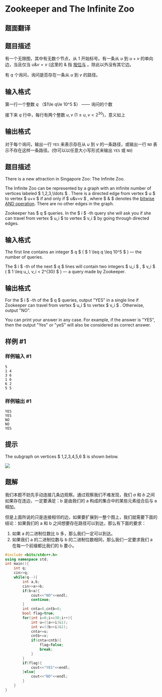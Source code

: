 # Zookeeper and The Infinite Zoo

## 题面翻译

## 题目描述

有一个无限图，其中有无数个节点，从 $1$ 开始标号。有一条从 $u$ 到 $u+v$ 的单向边，当且仅当 $u \&  v = v$ (这里的 $\&$ 指 [按位与](https://zh.wikipedia.org/wiki/位操作#按位与（AND）) 。除此以外没有其它边。

有 $q$ 个询问，询问是否存在一条从 $u$ 到 $v$ 的路径。

## 输入格式

第一行一个整数 $q$ （$1\le q\le 10^5 $） —— 询问的个数

接下来 $q$ 行中，每行有两个整数 $u,v$ ($1 \leq u,v < 2^{30}$)，意义如上

## 输出格式

对于每个询问，输出一行 `YES` 来表示存在从 $u$ 到 $v$ 的一条路径，或输出一行 `NO` 表示不存在这样一条路径。(你可以以任意大小写形式来输出 `YES` 或 `NO`)

## 题目描述

There is a new attraction in Singapore Zoo: The Infinite Zoo.

The Infinite Zoo can be represented by a graph with an infinite number of vertices labeled $ 1,2,3,\ldots $ . There is a directed edge from vertex $ u $ to vertex $ u+v $ if and only if $ u\&v=v $ , where $ \& $ denotes the [bitwise AND operation](https://en.wikipedia.org/wiki/Bitwise_operation#AND). There are no other edges in the graph.

Zookeeper has $ q $ queries. In the $ i $ -th query she will ask you if she can travel from vertex $ u_i $ to vertex $ v_i $ by going through directed edges.

## 输入格式

The first line contains an integer $ q $ ( $ 1 \leq q \leq 10^5 $ ) — the number of queries.

The $ i $ -th of the next $ q $ lines will contain two integers $ u_i $ , $ v_i $ ( $ 1 \leq u_i, v_i < 2^{30} $ ) — a query made by Zookeeper.

## 输出格式

For the $ i $ -th of the $ q $ queries, output "YES" in a single line if Zookeeper can travel from vertex $ u_i $ to vertex $ v_i $ . Otherwise, output "NO".

You can print your answer in any case. For example, if the answer is "YES", then the output "Yes" or "yeS" will also be considered as correct answer.

## 样例 #1

### 样例输入 #1

```
5
1 4
3 6
1 6
6 2
5 5
```

### 样例输出 #1

```
YES
YES
NO
NO
YES
```

## 提示

The subgraph on vertices $ 1,2,3,4,5,6 $ is shown below.

 ![](https://cdn.luogu.com.cn/upload/vjudge_pic/CF1491D/3e9f4f0ae45942255adad5106d073ee5450fdd69.png)

## 题解
我们本题不妨先手动连接几条边观察。通过观察我们不难发现，我们 $a$ 和  $b$ 之间如果存在连边，一定要满足：b 是由我们的 a 构成的集合中的某些元素组合后与 a 相加。

但是上面所说的只是连接相邻的边，如果要扩展到一整个图上，我们就需要下面的结论：如果我们的 a 和 b 之间想要存在路径可以到达，那么有下面的要求：
1. 如果 a 的二进制位数比 b 多，那么我们一定可以到达。
2. 如果我们 a 的二进制位数与 b 的二进制位数相同，那么我们一定要求我们 a 在每一个前缀都比我们的 b 要小。

```cpp
#include <bits/stdc++.h>
using namespace std;
int main(){
	int q;
	cin>>q;
	while(q--){
		int a,b;
		cin>>a>>b;
		if(b<a){
			cout<<"NO"<<endl;
			continue;
		}
		int cnta=0,cntb=0;
		bool flag=true;
		for(int i=0;i<=30;i++){
			int u=((a>>i)&1);
			int v=((b>>i)&1);
			cnta+=u;
			cntb+=v;
			if(cnta<cntb){
				flag=false;
				break;
			}
		}
		if(flag){
			cout<<"YES"<<endl;
		}else{
			cout<<"NO"<<endl;
		}
	}
}
```